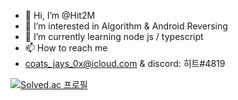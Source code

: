 - 👋 Hi, I’m @Hit2M
- 👀 I’m interested in Algorithm & Android Reversing
- 🌱 I’m currently learning node js / typescript
- 📫 How to reach me  
- coats_jays_0x@icloud.com & discord: 히트#4819





[![Solved.ac
프로필](http://mazassumnida.wtf/api/v2/generate_badge?boj=familykc10)](https://solved.ac/familykc10)
